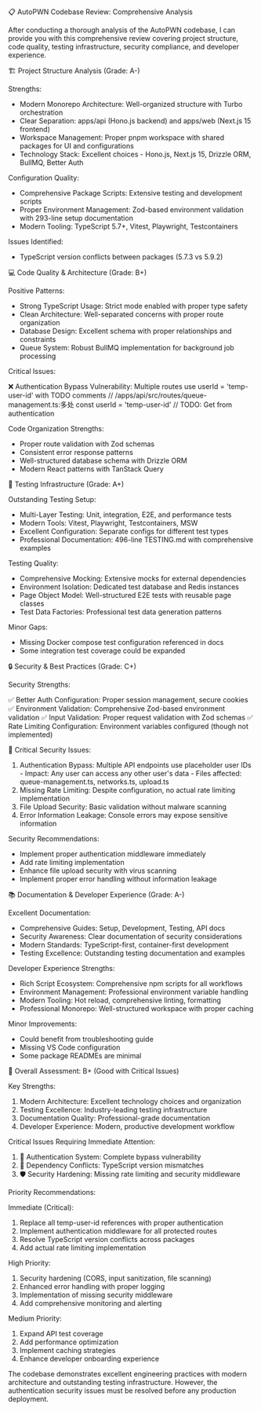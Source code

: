 📋 AutoPWN Codebase Review: Comprehensive Analysis

  After conducting a thorough analysis of the AutoPWN codebase, I can provide you with
  this comprehensive review covering project structure, code quality, testing
  infrastructure, security compliance, and developer experience.

  🏗️ Project Structure Analysis (Grade: A-)

  Strengths:

  - Modern Monorepo Architecture: Well-organized structure with Turbo orchestration
  - Clear Separation: apps/api (Hono.js backend) and apps/web (Next.js 15 frontend)
  - Workspace Management: Proper pnpm workspace with shared packages for UI and
  configurations
  - Technology Stack: Excellent choices - Hono.js, Next.js 15, Drizzle ORM, BullMQ, Better
   Auth

  Configuration Quality:

  - Comprehensive Package Scripts: Extensive testing and development scripts
  - Proper Environment Management: Zod-based environment validation with 293-line setup
  documentation
  - Modern Tooling: TypeScript 5.7+, Vitest, Playwright, Testcontainers

  Issues Identified:

  - TypeScript version conflicts between packages (5.7.3 vs 5.9.2)

  💻 Code Quality & Architecture (Grade: B+)

  Positive Patterns:

  - Strong TypeScript Usage: Strict mode enabled with proper type safety
  - Clean Architecture: Well-separated concerns with proper route organization
  - Database Design: Excellent schema with proper relationships and constraints
  - Queue System: Robust BullMQ implementation for background job processing

  Critical Issues:

  ❌ Authentication Bypass Vulnerability: Multiple routes use userId = 'temp-user-id' with
   TODO comments
  // /apps/api/src/routes/queue-management.ts:多处
  const userId = 'temp-user-id' // TODO: Get from authentication

  Code Organization Strengths:

  - Proper route validation with Zod schemas
  - Consistent error response patterns
  - Well-structured database schema with Drizzle ORM
  - Modern React patterns with TanStack Query

  🧪 Testing Infrastructure (Grade: A+)

  Outstanding Testing Setup:

  - Multi-Layer Testing: Unit, integration, E2E, and performance tests
  - Modern Tools: Vitest, Playwright, Testcontainers, MSW
  - Excellent Configuration: Separate configs for different test types
  - Professional Documentation: 496-line TESTING.md with comprehensive examples

  Testing Quality:

  - Comprehensive Mocking: Extensive mocks for external dependencies
  - Environment Isolation: Dedicated test database and Redis instances
  - Page Object Model: Well-structured E2E tests with reusable page classes
  - Test Data Factories: Professional test data generation patterns

  Minor Gaps:

  - Missing Docker compose test configuration referenced in docs
  - Some integration test coverage could be expanded

  🔒 Security & Best Practices (Grade: C+)

  Security Strengths:

  ✅ Better Auth Configuration: Proper session management, secure cookies
  ✅ Environment Validation: Comprehensive Zod-based environment validation
  ✅ Input Validation: Proper request validation with Zod schemas
  ✅ Rate Limiting Configuration: Environment variables configured (though not
  implemented)

  🚨 Critical Security Issues:

  1. Authentication Bypass: Multiple API endpoints use placeholder user IDs
    - Impact: Any user can access any other user's data
    - Files affected: queue-management.ts, networks.ts, upload.ts
  2. Missing Rate Limiting: Despite configuration, no actual rate limiting implementation
  3. File Upload Security: Basic validation without malware scanning
  4. Error Information Leakage: Console errors may expose sensitive information

  Security Recommendations:

  - Implement proper authentication middleware immediately
  - Add rate limiting implementation
  - Enhance file upload security with virus scanning
  - Implement proper error handling without information leakage

  📚 Documentation & Developer Experience (Grade: A-)

  Excellent Documentation:

  - Comprehensive Guides: Setup, Development, Testing, API docs
  - Security Awareness: Clear documentation of security considerations
  - Modern Standards: TypeScript-first, container-first development
  - Testing Excellence: Outstanding testing documentation and examples

  Developer Experience Strengths:

  - Rich Script Ecosystem: Comprehensive npm scripts for all workflows
  - Environment Management: Professional environment variable handling
  - Modern Tooling: Hot reload, comprehensive linting, formatting
  - Professional Monorepo: Well-structured workspace with proper caching

  Minor Improvements:

  - Could benefit from troubleshooting guide
  - Missing VS Code configuration
  - Some package READMEs are minimal

  🎯 Overall Assessment: B+ (Good with Critical Issues)

  Key Strengths:

  1. Modern Architecture: Excellent technology choices and organization
  2. Testing Excellence: Industry-leading testing infrastructure
  3. Documentation Quality: Professional-grade documentation
  4. Developer Experience: Modern, productive development workflow

  Critical Issues Requiring Immediate Attention:

  1. 🚨 Authentication System: Complete bypass vulnerability
  2. 🔧 Dependency Conflicts: TypeScript version mismatches
  3. 🛡️ Security Hardening: Missing rate limiting and security middleware

  Priority Recommendations:

  Immediate (Critical):

  1. Replace all temp-user-id references with proper authentication
  2. Implement authentication middleware for all protected routes
  3. Resolve TypeScript version conflicts across packages
  4. Add actual rate limiting implementation

  High Priority:

  1. Security hardening (CORS, input sanitization, file scanning)
  2. Enhanced error handling with proper logging
  3. Implementation of missing security middleware
  4. Add comprehensive monitoring and alerting

  Medium Priority:

  1. Expand API test coverage
  2. Add performance optimization
  3. Implement caching strategies
  4. Enhance developer onboarding experience

  The codebase demonstrates excellent engineering practices with modern architecture and
  outstanding testing infrastructure. However, the authentication security issues must be
  resolved before any production deployment.
